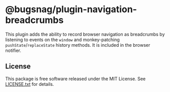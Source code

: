 # @bugsnag/plugin-navigation-breadcrumbs

This plugin adds the ability to record browser navigation as breadcrumbs by listening to events on the `window` and monkey-patching `pushState`/`replaceState` history methods. It is included in the browser notifier.

## License

This package is free software released under the MIT License. See [LICENSE.txt](./LICENSE.txt) for details.